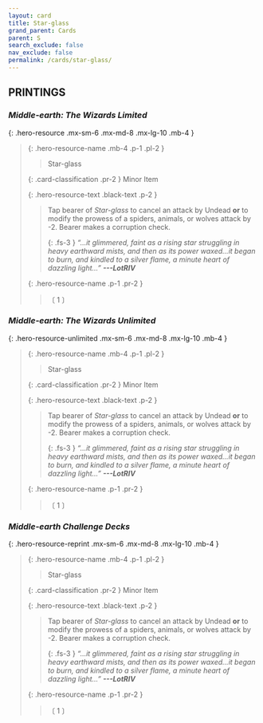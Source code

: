 ```yaml
---
layout: card
title: Star-glass
grand_parent: Cards
parent: S
search_exclude: false
nav_exclude: false
permalink: /cards/star-glass/
---
```


## PRINTINGS


### _Middle-earth: The Wizards Limited_

{: .hero-resource .mx-sm-6 .mx-md-8 .mx-lg-10 .mb-4 }
> {: .hero-resource-name .mb-4 .p-1 .pl-2 }
> > <div class="card-mp"></div>
> > <div class="card-name">Star-glass</div>
>
> {: .card-classification .pr-2 }
> Minor Item
>
> {: .hero-resource-text .black-text .p-2 }
> > Tap bearer of _Star-glass_ to cancel an attack by Undead **or** to modify the prowess of a spiders, animals, or wolves attack by -2. Bearer makes a corruption check. 
> > 
> > {: .fs-3 } 
> > _“...it glimmered, faint as a rising star struggling in heavy earthward mists, and then as its power waxed...it began to burn, and kindled to a silver flame, a minute heart of dazzling light...”_ ***---&#65279;LotRIV*** 
> 
> {: .hero-resource-name .p-1 .pr-2 }
> > <div class="card-shield"></div>
> > <div class="card-corruption">〔 1 〕</div>

### _Middle-earth: The Wizards Unlimited_

{: .hero-resource-unlimited .mx-sm-6 .mx-md-8 .mx-lg-10 .mb-4 }
> {: .hero-resource-name .mb-4 .p-1 .pl-2 }
> > <div class="card-mp"></div>
> > <div class="card-name">Star-glass</div>
>
> {: .card-classification .pr-2 }
> Minor Item
>
> {: .hero-resource-text .black-text .p-2 }
> > Tap bearer of _Star-glass_ to cancel an attack by Undead **or** to modify the prowess of a spiders, animals, or wolves attack by -2. Bearer makes a corruption check. 
> > 
> > {: .fs-3 } 
> > _“...it glimmered, faint as a rising star struggling in heavy earthward mists, and then as its power waxed...it began to burn, and kindled to a silver flame, a minute heart of dazzling light...”_ ***---&#65279;LotRIV*** 
> 
> {: .hero-resource-name .p-1 .pr-2 }
> > <div class="card-shield"></div>
> > <div class="card-corruption">〔 1 〕</div>

### _Middle-earth Challenge Decks_

{: .hero-resource-reprint .mx-sm-6 .mx-md-8 .mx-lg-10 .mb-4 }
> {: .hero-resource-name .mb-4 .p-1 .pl-2 }
> > <div class="card-mp"></div>
> > <div class="card-name">Star-glass</div>
>
> {: .card-classification .pr-2 }
> Minor Item
>
> {: .hero-resource-text .black-text .p-2 }
> > Tap bearer of _Star-glass_ to cancel an attack by Undead **or** to modify the prowess of a spiders, animals, or wolves attack by -2. Bearer makes a corruption check. 
> > 
> > {: .fs-3 } 
> > _“...it glimmered, faint as a rising star struggling in heavy earthward mists, and then as its power waxed...it began to burn, and kindled to a silver flame, a minute heart of dazzling light...”_ ***---&#65279;LotRIV*** 
> 
> {: .hero-resource-name .p-1 .pr-2 }
> > <div class="card-shield"></div>
> > <div class="card-corruption">〔 1 〕</div>
